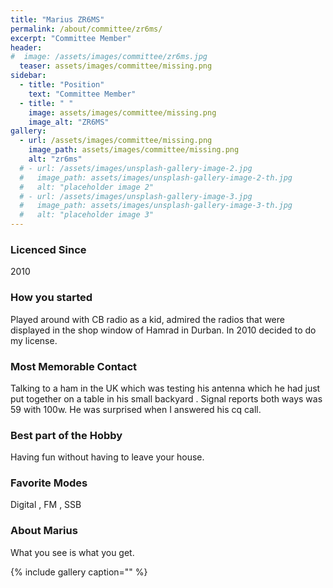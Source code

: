 ```yaml
---
title: "Marius ZR6MS"
permalink: /about/committee/zr6ms/
excerpt: "Committee Member"
header:
#  image: /assets/images/committee/zr6ms.jpg
  teaser: assets/images/committee/missing.png
sidebar:
  - title: "Position"
    text: "Committee Member"
  - title: " "
    image: assets/images/committee/missing.png
    image_alt: "ZR6MS"
gallery:
  - url: /assets/images/committee/missing.png
    image_path: assets/images/committee/missing.png
    alt: "zr6ms"
  # - url: /assets/images/unsplash-gallery-image-2.jpg
  #   image_path: assets/images/unsplash-gallery-image-2-th.jpg
  #   alt: "placeholder image 2"
  # - url: /assets/images/unsplash-gallery-image-3.jpg
  #   image_path: assets/images/unsplash-gallery-image-3-th.jpg
  #   alt: "placeholder image 3"
---
```


### Licenced Since
2010

### How you started
Played around with CB radio as a kid, admired the radios that were displayed in the shop window of Hamrad in Durban. In 2010 decided to do my license.

### Most Memorable Contact
Talking to a ham in the UK which was testing his antenna which he had just put together on a table in his small backyard . Signal reports both ways was 59 with 100w. He was surprised when I answered his cq call.

### Best part of the Hobby
Having fun without having to leave your house.

### Favorite Modes
Digital , FM , SSB

### About Marius 
What you see is what you get.


{% include gallery caption="" %}
